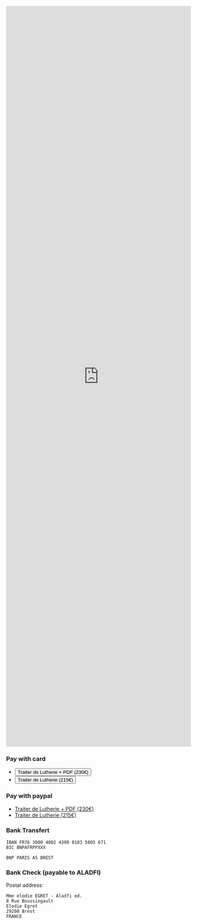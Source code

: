 <iframe src="https://docs.google.com/forms/d/e/1FAIpQLSeAl_nj88Q5SDYP5tPeqoAu447wEMZh_cuxOeVMu-aVTzYvmw/viewform?usp=pp_url&entry.200953110=1&embedded=true" width="100%" height="2020" frameborder="0" marginheight="0" marginwidth="0">Loading...</iframe>

### Pay with card
<ul>
  <li>
    <button id="checkout-button-230" role="link">Traiter de Lutherie + PDF (230€)</button>
  </li>
  <li>
    <button id="checkout-button-215" role="link">Traiter de Lutherie (215€)</button>
  </li>
</ul>

### Pay with paypal
  - [Traiter de Lutherie + PDF (230€)](https://www.paypal.me/traitedelutherie/230)
  - [Traiter de Lutherie (215€)](https://www.paypal.me/traitedelutherie/215)

### Bank Transfert

```
IBAN FR76 3000 4002 4300 0103 5805 671
BIC BNPAFRPPXXX

BNP PARIS AS BREST
```

### Bank Check (payable to ALADFI)
Postal address:

```
Mme elodie EGRET - Aladfi ed.
8 Rue Boussingault
Elodie Egret
29200 Brest
FRANCE 
```

<!-- Load Stripe.js on your website. -->
<script src="https://js.stripe.com/v3"></script>
<script>
var stripe = Stripe('pk_live_nDnMEpVdsNCRVfAi6gVPU2rk00B57X8hyQ', {
  betas: ['checkout_beta_4']
})

function setStripe(id, items) {
  document.getElementById(id).addEventListener('click', function () {
    stripe.redirectToCheckout({
      items: items,
      successUrl: 'https://traitedelutherie.com/success',
      cancelUrl: 'https://traitedelutherie.com/canceled',
    })
    .then(function (result) {
      if (result.error) {
        var displayError = document.getElementById('error-message')
        displayError.textContent = result.error.message
      }
    })
  })
}

setStripe('checkout-button-230', [
  {sku: 'sku_EnciNWzNmYYbh8', quantity: 1},
  {sku: 'sku_EnclvkJ8hiu8Iz', quantity: 1},
])

setStripe('checkout-button-215', [
  {sku: 'sku_EnciNWzNmYYbh8', quantity: 1},
])

</script>
